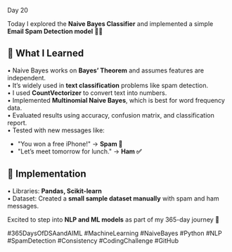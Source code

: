 Day 20   

Today I explored the **Naive Bayes Classifier** and implemented a simple **Email Spam Detection model** 📧🚨  

## 🔹 What I Learned  
• Naive Bayes works on **Bayes’ Theorem** and assumes features are independent.  
• It’s widely used in **text classification** problems like spam detection.  
• I used **CountVectorizer** to convert text into numbers.  
• Implemented **Multinomial Naive Bayes**, which is best for word frequency data.  
• Evaluated results using accuracy, confusion matrix, and classification report.  
• Tested with new messages like:  
   - "You won a free iPhone!" → **Spam 🚨**  
   - "Let’s meet tomorrow for lunch." → **Ham ✅**  

## 🔹 Implementation    
• Libraries: **Pandas, Scikit-learn**  
• Dataset: Created a **small sample dataset manually** with spam and ham messages.  


Excited to step into **NLP and ML models** as part of my 365-day journey 🚀  

#365DaysOfDSAandAIML #MachineLearning #NaiveBayes #Python #NLP #SpamDetection #Consistency #CodingChallenge #GitHub
